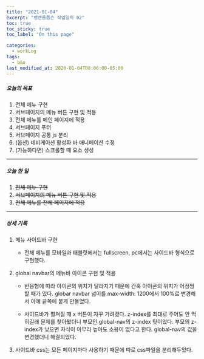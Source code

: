 ```yaml
---
title: "2021-01-04"
excerpt: "뱅앤올룹슨 작업일지 02"
toc: true
toc_sticky: true
toc_label: "On this page"

categories:
  - workLog
tags:
  - b&o
last_modified_at: 2020-01-04T08:06:00-05:00
---
```


##### 오늘의 목표

1. 전체 메뉴 구현
2. 서브페이지의 메뉴 버튼 구현 및 적용
3. 전체 메뉴를 메인 페이지에 적용
4. 서브페이지 푸터
5. 서브페이지 공통 js 분리
6. (옵션) 네비게이션 활성화 바 애니메이션 수정
7. (가능하다면) 스크롤할 때 요소 생성

---

##### 오늘 한 일

1. ~~전체 메뉴 구현~~ <br/>
2. ~~서브페이지의 메뉴 버튼 구현 및 적용~~ <br/>
3. ~~전체 메뉴를 전체 페이지에 적용~~ <br/>

---

##### 상세 기록

1. 메뉴 사이드바 구현

   - 전체 메뉴를 모바일과 태블릿에서는 fullscreen, pc에서는 사이드바 형식으로 구현했다.
     <br>

2. global navbar의 메뉴바 아이콘 구현 및 적용

   - 반응형에 따라 아이콘의 위치가 달라지기 때문에 간혹 아이콘의 위치가 어정쩡할 때가 있다. globar navbar 넓이를 max-width: 1200에서 100%로 변경해서 아예 끝쪽에 붙게 만들었다.

   - 사이드바가 펼쳐질 때 x 버튼이 자꾸 가려졌다. z-index를 최대로 주어도 안 먹히길래 문제를 찾아봤더니 부모인 global-nav의 z-index 탓이었다. 부모의 z-index가 낮으면 자식이 아무리 높아도 소용이 없다고 한다. global-nav의 값을 변경했더니 해결되었다.
     <br>

3. 사이드바 css는 모든 페이지마다 사용하기 때문에 따로 css파일을 분리해두었다.

<br />
